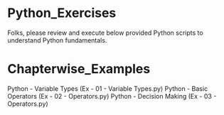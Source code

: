 # Python_Exercises

  Folks, please review and execute below provided Python scripts to understand Python fundamentals.
 
# Chapterwise_Examples

  Python - Variable Types (Ex - 01 - Variable Types.py)
  Python - Basic Operators (Ex - 02 - Operators.py)
  Python - Decision Making (Ex - 03 - Operators.py)
